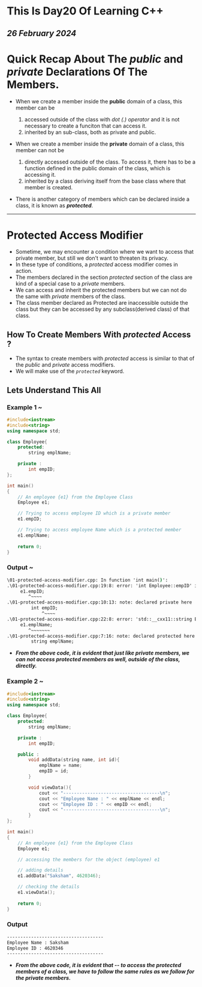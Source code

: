 # This Is Day20 Of Learning C++
## *26 February 2024*

# Quick Recap About The *public* and *private* Declarations Of The Members.
- When we create a member inside the **public** domain of a class, this member can be 
    1. accessed outside of the class with *dot (.) operator* and it is not necessary to create a funciton that can access it.
    2. inherited by an sub-class, both as private and public.

- When we create a member inside the **private** domain of a class, this member can not be 
    1. directly accessed outside of the class. To access it, there has to be a function defined in the public domain of the class, which is accessing it.
    2. inherited by a class deriving itself from the base class where that member is created.

- There is another category of members which can be declared inside a class, it is known as ***protected***.

-----

# Protected Access Modifier
- Sometime, we may encounter a condition where we want to access that private member, but still we don't want to threaten its privacy.
- In these type of conditions, a *protected* access modifier comes in action.
- The members declared in the section *protected* section of the class are kind of a special case to a *private* members.
- We can access and inherit the protected members but we can not do the same with *private* members of the class.
- The class member declared as Protected are inaccessible outside the class but they can be accessed by any subclass(derived class) of that class.

## How To Create Members With *protected* Access ?
- The syntax to create members with *protected* access is similar to that of the *public* and *private* access modifiers.
- We will make use of the *`protected`* keyword.

## Lets Understand This All

### Example 1 ~
```cpp
#include<iostream>
#include<string>
using namespace std;

class Employee{
    protected:
        string emplName;

    private :
        int empID;
};

int main()
{
    // An employee {e1} from the Employee Class
    Employee e1;

    // Trying to access employee ID which is a private member
    e1.empID;

    // Trying to access employee Name which is a protected member
    e1.emplName;
    
    return 0;
}
```

### Output ~
```cmd
\01-protected-access-modifier.cpp: In function 'int main()':
.\01-protected-access-modifier.cpp:19:8: error: 'int Employee::empID' is private within this context
     e1.empID;
        ^~~~~
.\01-protected-access-modifier.cpp:10:13: note: declared private here
         int empID;
             ^~~~~
.\01-protected-access-modifier.cpp:22:8: error: 'std::__cxx11::string Employee::emplName' is protected within this context
     e1.emplName;
        ^~~~~~~~
.\01-protected-access-modifier.cpp:7:16: note: declared protected here
         string emplName;
```

- ***From the above code, it is evident that just like private members, we can not access protected members as well, outside of the class, directly.***

### Example 2 ~

```cpp
#include<iostream>
#include<string>
using namespace std;

class Employee{
    protected:
        string emplName;

    private :
        int empID;

    public :
        void addData(string name, int id){
            emplName = name;
            empID = id;
        }

        void viewData(){
            cout << "------------------------------------\n";
            cout << "Employee Name : " << emplName << endl;
            cout << "Employee ID : " << empID << endl;
            cout << "------------------------------------\n";
        }
};

int main()
{
    // An employee {e1} from the Employee Class
    Employee e1;

    // accessing the members for the object (employee) e1

    // adding details
    e1.addData("Saksham", 4620346);

    // checking the details
    e1.viewData();
    
    return 0;
}
```

### Output 

```cmd
------------------------------------
Employee Name : Saksham
Employee ID : 4620346
------------------------------------
```

- ***From the above code, it is evident that -- to access the protected members of a class, we have to follow the same rules as we follow for the private members.***
